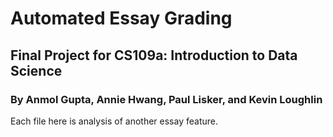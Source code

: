 # Automated Essay Grading
## Final Project for CS109a: Introduction to Data Science
### By Anmol Gupta, Annie Hwang, Paul Lisker, and Kevin Loughlin

Each file here is analysis of another essay feature.